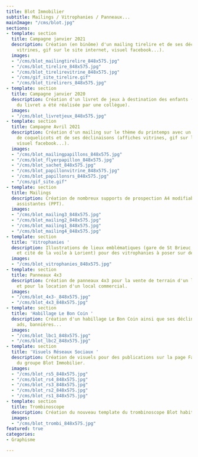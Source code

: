 ```yaml
---
title: Blot Immobilier
subtitle: Mailings / Vitrophanies / Panneaux...
mainImage: "/cms/blot.jpg"
sections:
- template: section
  title: Campagne janvier 2021
  description: Création (en binôme) d'un mailing tirelire et de ses déclinaisons (affiches
    vitrines, gif sur le site internet, visuel facebook...).
  images:
  - "/cms/blot_mailingtirelire_848x575.jpg"
  - "/cms/blot_tirelire_848x575.jpg"
  - "/cms/blot_tirelirevitrine_848x575.jpg"
  - "/cms/gif_site_tirelire.gif"
  - "/cms/blot_tirelirers_848x575.jpg"
- template: section
  title: Campagne janvier 2020
  description: Création d'un livret de jeux à destination des enfants (la couverture
    du livret a été réalisée par une collègue).
  images:
  - "/cms/blot_livretjeux_848x575.jpg"
- template: section
  title: Campagne Avril 2021
  description: Création d'un mailing sur le thème du printemps avec un sachet de graines
    de coquelicots et de ses déclinaisons (affiches vitrines, gif sur le site internet,
    visuel facebook...).
  images:
  - "/cms/blot_mailingpapillons_848x575.jpg"
  - "/cms/blot_flyerpapillon_848x575.jpg"
  - "/cms/blot_sachet_848x575.jpg"
  - "/cms/blot_papillonvitrine_848x575.jpg"
  - "/cms/blot_papillonsrs_848x575.jpg"
  - "/cms/gif_site.gif"
- template: section
  title: Mailings
  description: Création de nombreux supports de prospection A4 modifiables par les
    assistantes (PPT).
  images:
  - "/cms/blot_mailing3_848x575.jpg"
  - "/cms/blot_mailing2_848x575.jpg"
  - "/cms/blot_mailing1_848x575.jpg"
  - "/cms/blot_mailing4_848x575.jpg"
- template: section
  title: 'Vitrophanies '
  description: Illustrations de lieux emblématiques (gare de St Brieuc, église Notre-Dame-de-Victoire
    et cité de la voile à Lorient) pour des vitrophanies à poser sur des locaux commerciaux.
  images:
  - "/cms/blot_vitrophanies_848x575.jpg"
- template: section
  title: Panneaux 4x3
  description: Création de panneaux 4x3 pour la vente de terrain d'un lotissement
    et pour la location d'un local commercial.
  images:
  - "/cms/blot_4x3-_848x575.jpg"
  - "/cms/blot_4x3_848x575.jpg"
- template: section
  title: 'Habillage Le Bon Coin '
  description: Création d'un habillage Le Bon Coin ainsi que ses déclinaisons en native
    ads, bannières...
  images:
  - "/cms/blot_lbc1_848x575.jpg"
  - "/cms/blot_lbc2_848x575.jpg"
- template: section
  title: 'Visuels Réseaux Sociaux '
  description: Création de visuels pour des publications sur la page Facebook et LinkedIn
    du groupe Blot Immobilier.
  images:
  - "/cms/blot_rs5_848x575.jpg"
  - "/cms/blot_rs4_848x575.jpg"
  - "/cms/blot_rs3_848x575.jpg"
  - "/cms/blot_rs2_848x575.jpg"
  - "/cms/blot_rs1_848x575.jpg"
- template: section
  title: Trombinoscope
  description: Création du nouveau template du trombinoscope Blot habitation
  images:
  - "/cms/blot_trombi_848x575.jpg"
featured: true
categories:
- Graphisme

---
```

